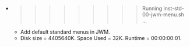 * >>>>>>>>> Running inst-std-00-jwm-menu.sh ...
  * Add default standard menus in JWM.
  * Disk size = 4405640K. Space Used = 32K. Runtime = 00:00:00:01.
